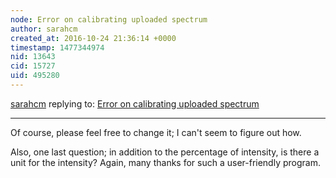 ```yaml
---
node: Error on calibrating uploaded spectrum
author: sarahcm
created_at: 2016-10-24 21:36:14 +0000
timestamp: 1477344974
nid: 13643
cid: 15727
uid: 495280
---
```




[sarahcm](../profile/sarahcm) replying to: [Error on calibrating uploaded spectrum](../notes/sarahcm/10-24-2016/endless-spinning)

----
Of course, please feel free to change it; I can't seem to figure out how.

Also, one last question; in addition to the percentage of intensity, is there a unit for the intensity?  Again, many thanks for such a user-friendly program.